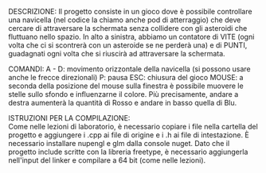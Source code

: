 DESCRIZIONE:
Il progetto consiste in un gioco dove è possibile controllare una navicella
(nel codice la chiamo anche pod di atterraggio) che deve cercare di attraversare
la schermata senza collidere con gli asteroidi che fluttuano nello spazio.
In alto a sinistra, abbiamo un contatore di VITE (ogni volta che ci si scontrerà
con un asteroide se ne perderà una) e di PUNTI, guadagnati ogni volta che si
riuscirà ad attraversare la schermata.

COMANDI:
A - D: movimento orizzontale della navicella (si possono usare anche le frecce direzionali)
P: pausa
ESC: chiusura del gioco
MOUSE: a seconda della posizione del mouse sulla finestra è possibile
muovere le stelle sullo sfondo e influenzarne il colore. Più precisamente, andare
a destra aumenterà la quantità di Rosso e andare in basso quella di Blu.

ISTRUZIONI PER LA COMPILAZIONE:  
Come nelle lezioni di laboratorio, è necessario copiare i file nella cartella
del progetto e aggiungere i .cpp ai file di origine e i .h ai file di intestazione.
È necessario installare nupengl e glm dalla console nuget.
Dato che il progetto include scritte con la libreria freetype, è necessario aggiungerla
nell'input del linker e compilare a 64 bit (come nelle lezioni).
